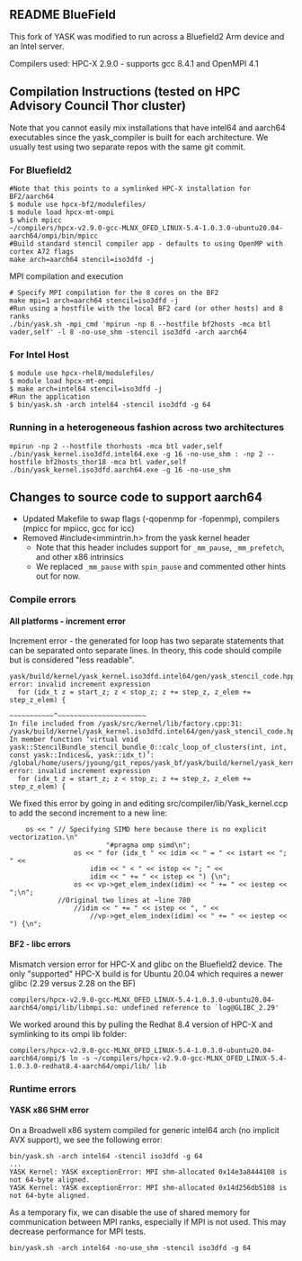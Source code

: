 ## README BlueField

This fork of YASK was modified to run across a Bluefield2 Arm device and an Intel server. 

Compilers used: HPC-X 2.9.0 - supports gcc 8.4.1 and OpenMPI 4.1

## Compilation Instructions (tested on HPC Advisory Council Thor cluster)

Note that you cannot easily mix installations that have intel64 and aarch64 executables since the yask_compiler is built for each architecture. We usually test using two separate repos with the same git commit.

### For Bluefield2

```
#Note that this points to a symlinked HPC-X installation for BF2/aarch64
$ module use hpcx-bf2/modulefiles/
$ module load hpcx-mt-ompi
$ which mpicc
~/compilers/hpcx-v2.9.0-gcc-MLNX_OFED_LINUX-5.4-1.0.3.0-ubuntu20.04-aarch64/ompi/bin/mpicc 
#Build standard stencil compiler app - defaults to using OpenMP with cortex A72 flags
make arch=aarch64 stencil=iso3dfd -j
```

MPI compilation and execution
```
# Specify MPI compilation for the 8 cores on the BF2
make mpi=1 arch=aarch64 stencil=iso3dfd -j
#Run using a hostfile with the local BF2 card (or other hosts) and 8 ranks
./bin/yask.sh -mpi_cmd 'mpirun -np 8 --hostfile bf2hosts -mca btl vader,self' -l 8 -no-use_shm -stencil iso3dfd -arch aarch64
```
### For Intel Host

```
$ module use hpcx-rhel8/modulefiles/
$ module load hpcx-mt-ompi
$ make arch=intel64 stencil=iso3dfd -j
#Run the application
$ bin/yask.sh -arch intel64 -stencil iso3dfd -g 64
```

### Running in a heterogeneous fashion across two architectures

```
mpirun -np 2 --hostfile thorhosts -mca btl vader,self ./bin/yask_kernel.iso3dfd.intel64.exe -g 16 -no-use_shm : -np 2 --hostfile bf2hosts_thor18 -mca btl vader,self ./bin/yask_kernel.iso3dfd.aarch64.exe -g 16 -no-use_shm
```

## Changes to source code to support aarch64
* Updated Makefile to swap flags (-qopenmp for -fopenmp), compilers (mpicc for mpiicc, gcc for icc)
* Removed #include<immintrin.h> from the yask kernel header
    * Note that this header includes support for `_mm_pause`, `_mm_prefetch`, and other x86 intrinsics
    * We replaced `_mm_pause` with `spin_pause` and commented other hints out for now.

### Compile errors

#### All platforms - increment error
Increment error - the generated for loop has two separate statements that can be separated onto separate lines. In theory, this code should compile but is considered "less readable".
```
yask/build/kernel/yask_kernel.iso3dfd.intel64/gen/yask_stencil_code.hpp:1392:49: error: invalid increment expression
  for (idx_t z = start_z; z < stop_z; z += step_z, z_elem += step_z_elem) {
                                      ~~~~~~~~~~~^~~~~~~~~~~~~~~~~~~~~~~
In file included from /yask/src/kernel/lib/factory.cpp:31:
/yask/build/kernel/yask_kernel.iso3dfd.intel64/gen/yask_stencil_code.hpp: In member function ‘virtual void yask::StencilBundle_stencil_bundle_0::calc_loop_of_clusters(int, int, const yask::Indices&, yask::idx_t)’:
/global/home/users/jyoung/git_repos/yask_bf/yask/build/kernel/yask_kernel.iso3dfd.intel64/gen/yask_stencil_code.hpp:3357:49: error: invalid increment expression
  for (idx_t z = start_z; z < stop_z; z += step_z, z_elem += step_z_elem) {
```
We fixed this error by going in and editing src/compiler/lib/Yask_kernel.ccp to add the second increment to a new line:

```
    os << " // Specifying SIMD here because there is no explicit vectorization.\n"
                        "#pragma omp simd\n";
                os << " for (idx_t " << idim << " = " << istart << "; " <<
                    idim << " < " << istop << "; " <<
                    idim << " += " << istep << ") {\n";
                os << vp->get_elem_index(idim) << " += " << iestep << ";\n";
		    //Original two lines at ~line 780
	            //idim << " += " << istep << ", " <<
                    //vp->get_elem_index(idim) << " += " << iestep << ") {\n";
```

#### BF2 - libc errors
Mismatch version error for HPC-X and glibc on the Bluefield2 device. The only "supported" HPC-X build is for Ubuntu 20.04 which requires a newer glibc (2.29 versus 2.28 on the BF)
```
compilers/hpcx-v2.9.0-gcc-MLNX_OFED_LINUX-5.4-1.0.3.0-ubuntu20.04-aarch64/ompi/lib/libmpi.so: undefined reference to `log@GLIBC_2.29'
```
We worked around this by pulling the Redhat 8.4 version of HPC-X and symlinking to its ompi lib folder:
```
compilers/hpcx-v2.9.0-gcc-MLNX_OFED_LINUX-5.4-1.0.3.0-ubuntu20.04-aarch64/ompi/$ ln -s ~/compilers/hpcx-v2.9.0-gcc-MLNX_OFED_LINUX-5.4-1.0.3.0-redhat8.4-aarch64/ompi/lib/ lib
```

### Runtime errors

#### YASK x86 SHM error

On a Broadwell x86 system compiled for generic intel64 arch (no implicit AVX support), we see the following error:
```
bin/yask.sh -arch intel64 -stencil iso3dfd -g 64
...
YASK Kernel: YASK exceptionError: MPI shm-allocated 0x14e3a8444108 is not 64-byte aligned.
YASK Kernel: YASK exceptionError: MPI shm-allocated 0x14d256db5108 is not 64-byte aligned.
```

As a temporary fix, we can disable the use of shared memory for communication between MPI ranks, especially if MPI is not used. This may decrease performance for MPI tests.
```
bin/yask.sh -arch intel64 -no-use_shm -stencil iso3dfd -g 64
```

